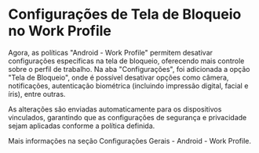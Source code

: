 # Configurações de Tela de Bloqueio no Work Profile

Agora, as políticas "Android - Work Profile" permitem desativar configurações específicas na tela de bloqueio, oferecendo mais controle sobre o perfil de trabalho. Na aba "Configurações", foi adicionada a opção "Tela de Bloqueio", onde é possível desativar opções como câmera, notificações, autenticação biométrica (incluindo impressão digital, facial e íris), entre outras.

As alterações são enviadas automaticamente para os dispositivos vinculados, garantindo que as configurações de segurança e privacidade sejam aplicadas conforme a política definida.

Mais informações na seção Configurações Gerais - Android - Work Profile.

